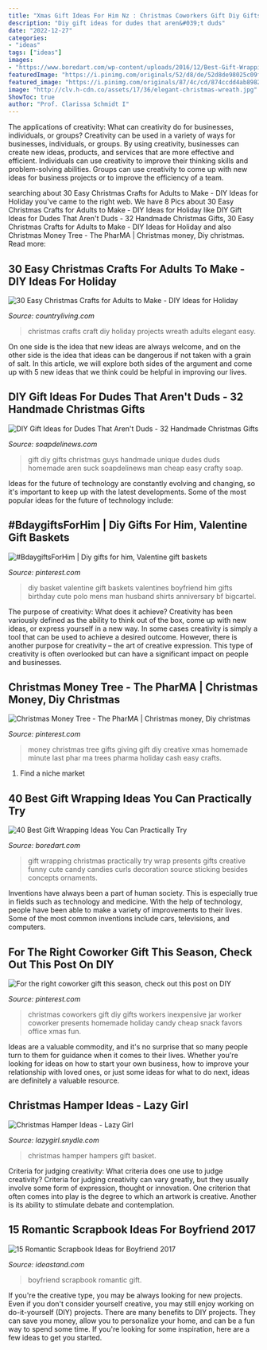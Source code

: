 ```yaml
---
title: "Xmas Gift Ideas For Him Nz : Christmas Coworkers Gift Diy Gifts Workers Inexpensive Jar Worker Coworker Presents Homemade Holiday Candy Cheap Snack Favors Office Xmas Fun"
description: "Diy gift ideas for dudes that aren&#039;t duds"
date: "2022-12-27"
categories:
- "ideas"
tags: ["ideas"]
images:
- "https://www.boredart.com/wp-content/uploads/2016/12/Best-Gift-Wrapping-Ideas-You-Can-Practically-Try0341.jpg"
featuredImage: "https://i.pinimg.com/originals/52/d8/de/52d8de98025c09f18ee2dfd156fd28cc.jpg"
featured_image: "https://i.pinimg.com/originals/87/4c/cd/874ccdd4ab8982b2700131257a572539.jpg"
image: "http://clv.h-cdn.co/assets/17/36/elegant-christmas-wreath.jpg"
ShowToc: true
author: "Prof. Clarissa Schmidt I"
---
```



The applications of creativity: What can creativity do for businesses, individuals, or groups?
Creativity can be used in a variety of ways for businesses, individuals, or groups. By using creativity, businesses can create new ideas, products, and services that are more effective and efficient. Individuals can use creativity to improve their thinking skills and problem-solving abilities. Groups can use creativity to come up with new ideas for business projects or to improve the efficiency of a team.

	

		
searching about 30 Easy Christmas Crafts for Adults to Make - DIY Ideas for Holiday you've came to the right web. We have 8 Pics about 30 Easy Christmas Crafts for Adults to Make - DIY Ideas for Holiday like DIY Gift Ideas for Dudes That Aren&#039;t Duds - 32 Handmade Christmas Gifts, 30 Easy Christmas Crafts for Adults to Make - DIY Ideas for Holiday and also Christmas Money Tree - The PharMA | Christmas money, Diy christmas. Read more:
		
    
## 30 Easy Christmas Crafts For Adults To Make - DIY Ideas For Holiday

<img loading=lazy src="http://clv.h-cdn.co/assets/17/36/elegant-christmas-wreath.jpg" onerror="this.onerror=null;this.src='https://tse1.mm.bing.net/th?id=OIP.X6m4nVU-Zo1dXVgymVwItQHaLH&amp;pid=15.1';" alt="30 Easy Christmas Crafts for Adults to Make - DIY Ideas for Holiday">

_Source: countryliving.com_

>christmas crafts craft diy holiday projects wreath adults elegant easy. 

	

On one side is the idea that new ideas are always welcome, and on the other side is the idea that ideas can be dangerous if not taken with a grain of salt. In this article, we will explore both sides of the argument and come up with 5 new ideas that we think could be helpful in improving our lives.

    
## DIY Gift Ideas For Dudes That Aren&#039;t Duds - 32 Handmade Christmas Gifts

<img loading=lazy src="http://3.bp.blogspot.com/-b1WAWgYJFNk/UMyVdDtI20I/AAAAAAAAF78/Tj6K6iZaMjE/s1600/diy-gift-ideas-for-men-that-dont-suck.jpg" onerror="this.onerror=null;this.src='https://tse4.mm.bing.net/th?id=OIP.G2Wh6Q-Tqb6GZKyC7Hc-zQHaO2&amp;pid=15.1';" alt="DIY Gift Ideas for Dudes That Aren&#039;t Duds - 32 Handmade Christmas Gifts">

_Source: soapdelinews.com_

>gift diy gifts christmas guys handmade unique dudes duds homemade aren suck soapdelinews man cheap easy crafty soap. 

	

Ideas for the future of technology are constantly evolving and changing, so it's important to keep up with the latest developments. Some of the most popular ideas for the future of technology include: 

    
## #BdaygiftsForHim | Diy Gifts For Him, Valentine Gift Baskets

<img loading=lazy src="https://i.pinimg.com/originals/52/d8/de/52d8de98025c09f18ee2dfd156fd28cc.jpg" onerror="this.onerror=null;this.src='https://tse3.mm.bing.net/th?id=OIP.Q8k5rUwW_-xWWFwLSbHPPgHaJ4&amp;pid=15.1';" alt="#BdaygiftsForHim | Diy gifts for him, Valentine gift baskets">

_Source: pinterest.com_

>diy basket valentine gift baskets valentines boyfriend him gifts birthday cute polo mens man husband shirts anniversary bf bigcartel. 

	

The purpose of creativity: What does it achieve?
Creativity has been variously defined as the ability to think out of the box, come up with new ideas, or express yourself in a new way. In some cases creativity is simply a tool that can be used to achieve a desired outcome. However, there is another purpose for creativity – the art of creative expression. This type of creativity is often overlooked but can have a significant impact on people and businesses.

    
## Christmas Money Tree - The PharMA | Christmas Money, Diy Christmas

<img loading=lazy src="https://i.pinimg.com/originals/b9/53/d4/b953d4b1af6ca29f696506fb7b572a68.jpg" onerror="this.onerror=null;this.src='https://tse2.mm.bing.net/th?id=OIP.xoZhGXwN7WwJYs2WsdViswHaKz&amp;pid=15.1';" alt="Christmas Money Tree - The PharMA | Christmas money, Diy christmas">

_Source: pinterest.com_

>money christmas tree gifts giving gift diy creative xmas homemade minute last phar ma trees pharma holiday cash easy crafts. 

	

1. Find a niche market 

    
## 40 Best Gift Wrapping Ideas You Can Practically Try

<img loading=lazy src="https://www.boredart.com/wp-content/uploads/2016/12/Best-Gift-Wrapping-Ideas-You-Can-Practically-Try0341.jpg" onerror="this.onerror=null;this.src='https://tse3.mm.bing.net/th?id=OIP.feR77Thr1POd_zGVppqWHQHaKC&amp;pid=15.1';" alt="40 Best Gift Wrapping Ideas You Can Practically Try">

_Source: boredart.com_

>gift wrapping christmas practically try wrap presents gifts creative funny cute candy candies curls decoration source sticking besides concepts ornaments. 

	

Inventions have always been a part of human society. This is especially true in fields such as technology and medicine. With the help of technology, people have been able to make a variety of improvements to their lives. Some of the most common inventions include cars, televisions, and computers.

    
## For The Right Coworker Gift This Season, Check Out This Post On DIY

<img loading=lazy src="https://i.pinimg.com/originals/87/4c/cd/874ccdd4ab8982b2700131257a572539.jpg" onerror="this.onerror=null;this.src='https://tse2.mm.bing.net/th?id=OIP.8y_e1AJXVCV7ILod6pc9-wAAAA&amp;pid=15.1';" alt="For the right coworker gift this season, check out this post on DIY">

_Source: pinterest.com_

>christmas coworkers gift diy gifts workers inexpensive jar worker coworker presents homemade holiday candy cheap snack favors office xmas fun. 

	

Ideas are a valuable commodity, and it's no surprise that so many people turn to them for guidance when it comes to their lives. Whether you're looking for ideas on how to start your own business, how to improve your relationship with loved ones, or just some ideas for what to do next, ideas are definitely a valuable resource.

    
## Christmas Hamper Ideas - Lazy Girl

<img loading=lazy src="http://lazygirl.snydle.com/files/2013/10/christmas-hampers.jpg" onerror="this.onerror=null;this.src='https://tse2.mm.bing.net/th?id=OIP.hzpqjrJyX3JwJ_EzZVWW0QHaFj&amp;pid=15.1';" alt="Christmas Hamper Ideas - Lazy Girl">

_Source: lazygirl.snydle.com_

>christmas hamper hampers gift basket. 

	

Criteria for judging creativity: What criteria does one use to judge creativity?
Criteria for judging creativity can vary greatly, but they usually involve some form of expression, thought or innovation. One criterion that often comes into play is the degree to which an artwork is creative. Another is its ability to stimulate debate and contemplation.

    
## 15 Romantic Scrapbook Ideas For Boyfriend 2017

<img loading=lazy src="https://ideastand.com/wp-content/uploads/2014/06/scrapbook-ideas-for-boyfriend/8-romantic-scrapbook-ideas.jpg" onerror="this.onerror=null;this.src='https://tse1.mm.bing.net/th?id=OIP.sz5gww3kaa5K4gcRXpQKmAHaJ6&amp;pid=15.1';" alt="15 Romantic Scrapbook Ideas for Boyfriend 2017">

_Source: ideastand.com_

>boyfriend scrapbook romantic gift. 

	

If you're the creative type, you may be always looking for new projects. Even if you don't consider yourself creative, you may still enjoy working on do-it-yourself (DIY) projects. There are many benefits to DIY projects. They can save you money, allow you to personalize your home, and can be a fun way to spend some time. If you're looking for some inspiration, here are a few ideas to get you started.

